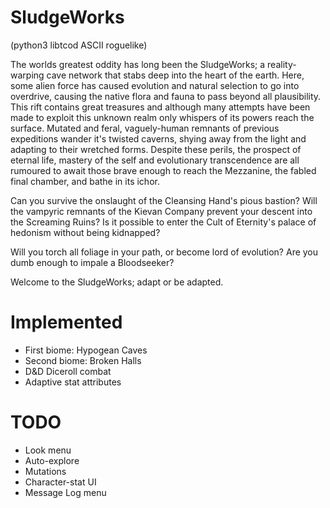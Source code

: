 # SludgeWorks
(python3 libtcod ASCII roguelike)

The worlds greatest oddity has long been the SludgeWorks; a reality-warping cave network that stabs deep into the heart of the earth. Here, some alien force has caused evolution and natural selection to go into overdrive, causing the native flora and fauna to pass beyond all plausibility. This rift contains great treasures and although many attempts have been made to exploit this unknown realm only whispers of its powers reach the surface. Mutated and feral, vaguely-human remnants of previous expeditions wander it's twisted caverns, shying away from the light and adapting to their wretched forms. Despite these perils, the prospect of eternal life, mastery of the self and evolutionary transcendence are all rumoured to await those brave enough to reach the Mezzanine, the fabled final chamber, and bathe in its ichor.

Can you survive the onslaught of the Cleansing Hand's pious bastion? Will the vampyric remnants of the Kievan Company prevent your descent into the Screaming Ruins? Is it possible to enter the Cult of Eternity's palace of hedonism without being kidnapped? 

Will you torch all foliage in your path, or become lord of evolution? 
Are you dumb enough to impale a Bloodseeker?

Welcome to the SludgeWorks; adapt or be adapted.

# Implemented
- First biome: Hypogean Caves
- Second biome: Broken Halls
- D&D Diceroll combat
- Adaptive stat attributes

# TODO
- Look menu
- Auto-explore
- Mutations
- Character-stat UI
- Message Log menu
